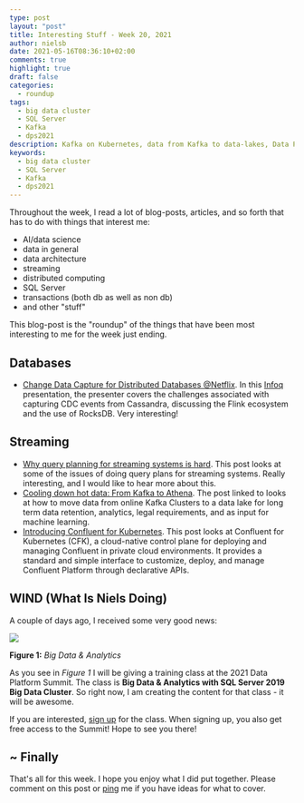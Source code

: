 ```yaml
---
type: post
layout: "post"
title: Interesting Stuff - Week 20, 2021
author: nielsb
date: 2021-05-16T08:36:10+02:00
comments: true
highlight: true
draft: false
categories:
  - roundup
tags:
  - big data cluster
  - SQL Server
  - Kafka
  - dps2021
description: Kafka on Kubernetes, data from Kafka to data-lakes, Data Platform Summit 2021, and other interesting topics.
keywords:
  - big data cluster
  - SQL Server
  - Kafka
  - dps2021   
---
```


Throughout the week, I read a lot of blog-posts, articles, and so forth that has to do with things that interest me:

* AI/data science
* data in general
* data architecture
* streaming
* distributed computing
* SQL Server
* transactions (both db as well as non db)
* and other "stuff"

This blog-post is the "roundup" of the things that have been most interesting to me for the week just ending.

<!--more-->

## Databases

* [Change Data Capture for Distributed Databases @Netflix][1]. In this [Infoq][iq] presentation, the presenter covers the challenges associated with capturing CDC events from Cassandra, discussing the Flink ecosystem and the use of RocksDB. Very interesting!

## Streaming

* [Why query planning for streaming systems is hard][2]. This post looks at some of the issues of doing query plans for streaming systems. Really interesting, and I would like to hear more about this.
* [Cooling down hot data: From Kafka to Athena][3]. The post linked to looks at how to move data from online Kafka Clusters to a data lake for long term data retention, analytics, legal requirements, and as input for machine learning. 
* [Introducing Confluent for Kubernetes][4]. This post looks at Confluent for Kubernetes (CFK), a cloud-native control plane for deploying and managing Confluent in private cloud environments. It provides a standard and simple interface to customize, deploy, and manage Confluent Platform through declarative APIs.

## WIND (What Is Niels Doing)

A couple of days ago, I received some very good news:

![](/images/posts/data-summit-2021.jpg)

**Figure 1:** *Big Data & Analytics*

As you see in *Figure 1* I will be giving a training class at the 2021 Data Platform Summit. The class is **Big Data & Analytics with SQL Server 2019 Big Data Cluster**. So right now, I am creating the content for that class - it will be awesome.

If you are interested, [sign up][5] for the class. When signing up, you also get free access to the Summit! Hope to see you there!

## ~ Finally

That's all for this week. I hope you enjoy what I did put together. Please comment on this post or [ping][ma] me if you have ideas for what to cover.

[ma]: mailto:niels.it.berglund@gmail.com
[mp]: https://blog.acolyer.org
[iq]: https://www.infoq.com/
[ew]: http://sqlonice.com/
[re]: http://blog.revolutionanalytics.com
[sqsk]: https://www.sqlskills.com
[mdaveyblog]: https://mdavey.wordpress.com/
[charlblog]: https://charlla.com/

[jovpop]: https://twitter.com/JovanPop_MSFT
[bobw]: https://twitter.com/bobwardms
[revod]: https://twitter.com/revodavid
[lonny]: https://twitter.com/sqL_handLe
[ewtw]: https://twitter.com/sqlOnIce
[buckw]: https://twitter.com/BuckWoodyMSFT
[mattw]: https://twitter.com/matthewwarren
[murba]: https://twitter.com/muratdemirbas
[daveda]: https://twitter.com/davidthecoder
[adcol]: https://twitter.com/adriancolyer
[jesrod]: https://twitter.com/jrdothoughts
[tomaz]: https://twitter.com/tomaz_tsql
[dataart]: https://twitter.com/dataartisans
[luis]: https://twitter.com/luis_de_sousa
[benstop]: https://twitter.com/benstopford
[conflu]: https://twitter.com/confluentinc
[tylert]: https://twitter.com/tyler_treat
[andrewng]: https://twitter.com/AndrewYNg
[lawr]: https://twitter.com/bytezn
[jue]: https://twitter.com/b0rk
[yan]: https://twitter.com/theburningmonk
[danny]: https://twitter.com/g9yuayon
[rmoff]: https://twitter.com/rmoff
[ryansw]: https://twitter.com/ryanswanstrom
[pabloc]: https://twitter.com/pabloc_ds
[mklep]: https://twitter.com/martinkl
[mdavey]: https://twitter.com/matt_davey
[jboner]: https://twitter.com/jboner
[joeduff]: https://twitter.com/funcOfJoe
[charl]: https://twitter.com/charllamprecht
[dbricks]: https://twitter.com/databricks
[adsit]: https://twitter.com/SitnikAdam
[vicky]: https://twitter.com/vickyharp
[dscentral]: https://twitter.com/DataScienceCtrl
[natemc]: https://twitter.com/natemcmaster
[ads]: https://twitter.com/azuredatastudio
[travw]: https://twitter.com/radtravis
[emilk]: https://twitter.com/IsTheArchitect
[netflx]: https://netflixtechblog.com/

[1]: https://www.infoq.com/presentations/netflix-cdc-events-cassandra/
[2]: https://scattered-thoughts.net/writing/why-query-planning-for-streaming-systems-is-hard/
[3]: https://medium.com/leboncoin-engineering-blog/cooling-down-hot-data-from-kafka-to-athena-5918a628bd98
[4]: https://www.confluent.io/blog/confluent-for-kubernetes-offers-cloud-native-kafka-automation/
[5]: http://bit.ly/dps_2021

